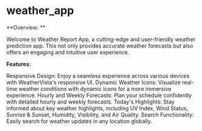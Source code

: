# weather_app
**Overview: **

Welcome to Weather Report App, a cutting-edge and user-friendly weather prediction app. This not only provides accurate weather forecasts but also offers an engaging and intuitive user experience.

**Features:**

Responsive Design: Enjoy a seamless experience across various devices with WeatherVista's responsive UI.
Dynamic Weather Icons: Visualize real-time weather conditions with dynamic icons for a more immersive experience.
Hourly and Weekly Forecasts: Plan your schedule confidently with detailed hourly and weekly forecasts.
Today's Highlights: Stay informed about key weather highlights, including UV Index, Wind Status, Sunrise & Sunset, Humidity, Visibility, and Air Quality.
Search Functionality: Easily search for weather updates in any location globally.
